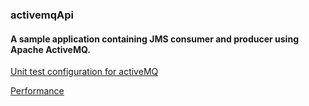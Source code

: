 ### activemqApi

#### A sample application containing JMS consumer and producer using Apache ActiveMQ.


[Unit test configuration for activeMQ](http://activemq.apache.org/how-to-unit-test-jms-code.html)

[Performance](http://activemq.apache.org/performance.html)
